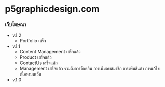 # p5graphicdesign.com
### เว็บโฆษณา

* v.1.2
	* Portfolio เสร็จ
* v.1.1
	* Content Management เสร็จแล้ว
	* Product เสร็จแล้ว
	* ContactUs เสร็จแล้ว
	* Management เสร็จแล้ว รวมถึงการล็อคอิน การเพิ่มลบสมาชิก การเพิ่มสินค้า การแก้ไขเนื้อหาบนเว็บ
* v.1.0
